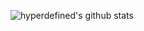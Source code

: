 ![hyperdefined's github stats](https://github-readme-stats.vercel.app/api?username=hyperdefined&count_private=true&show_icons=true)
